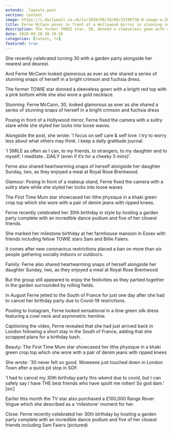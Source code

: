 ```yaml
---
extends: _layouts.post
section: content
image: https://i.dailymail.co.uk/1s/2020/09/28/09/33709736-0-image-a-26_1601280893822.jpg 
title: Ferne McCann poses in front of a Hollywood mirror in stunning snaps  
description: The former TOWIE star, 30, donned a sleeveless gown with a bright red top with a pink bottom while she also wore a gold necklace. 
date: 2020-09-28-10-19-26 
categories: [latest, tv] 
featured: true 
--- 
```

She recently celebrated turning 30 with a garden party alongside her nearest and dearest.

And Ferne McCann looked glamorous as ever as she shared a series of stunning snaps of herself in a bright crimson and fuchsia dress.

The former TOWIE star donned a sleeveless gown with a bright red top with a pink bottom while she also wore a gold necklace.

Stunning: Ferne McCann, 30, looked glamorous as ever as she shared a series of stunning snaps of herself in a bright crimson and fuchsia dress

Posing in front of a Hollywood mirror, Ferne fixed the camera with a sultry stare while she styled her locks into loose waves.

Alongside the post, she wrote: 'I focus on self care & self love. I try to worry less about what others may think. I keep a daily gratitude journal. 

'I SMILE as often as I can, to my friends, to strangers, to my daughter and to myself. I meditate...DAILY (even if it’s for a cheeky 5 mins)'. 

Ferne also shared heartwarming snaps of herself alongside her daughter Sunday, two, as they enjoyed a meal at Royal Rose Brentwood. 

Glamour: Posing in front of a makeup stand, Ferne fixed the camera with a sultry stare while she styled her locks into loose waves

The First Time Mum star showcased her lithe physique in a khaki green crop top which she wore with a pair of denim jeans with ripped knees. 

Ferne recently celebrated her 30th birthday in style by hosting a garden party complete with an incredible dance podium and five of her closest friends. 

She marked her milestone birthday at her farmhouse mansion in Essex with friends including fellow TOWIE stars Sam and Billie Faiers. 

It comes after new coronavirus restrictions placed a ban on more than six people gathering socially indoors or outdoors.

Family: Ferne also shared heartwarming snaps of herself alongside her daughter Sunday, two, as they enjoyed a meal at Royal Rose Brentwood 

But the group still appeared to enjoy the festivities as they partied together in the garden surrounded by rolling fields.

In August Ferne jetted to the South of France for just one day after she had to cancel her birthday party due to Covid-19 restrictions.

Posting to Instagram, Ferne looked sensational in a lime green silk dress featuring a cowl neck and asymmetric hemline.

Captioning the video, Ferne revealed that she had just arrived back in London following a short stay in the South of France, adding that she scrapped plans for a birthday bash.

Beauty: The First Time Mum star showcased her lithe physique in a khaki green crop top which she wore with a pair of denim jeans with ripped knees

She wrote: '30 never felt so good. Woweeee just touched down in London Town after a quick pit stop in SOF. 

'I had to cancel my 30th birthday party this wkend due to covid, but I can safely say I have THE best friends who have spoilt me rotten! So god dam.' [sic]

Earlier this month the TV star also purchased a £100,000 Range Rover Vogue which she described as a 'milestone' moment for her.

Close: Ferne recently celebrated her 30th birthday by hosting a garden party complete with an incredible dance podium and five of her closest friends including Sam Faiers (pictured) 

